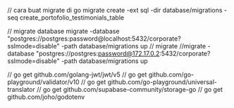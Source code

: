 // cara buat migrate di go
migrate create -ext sql  -dir database/migrations -seq create_portofolio_testimonials_table

// migrate database
migrate -database "postgres://postgres:password@localhost:5432/corporate?sslmode=disable" -path database/migrations up
// migrate 
//migrate -database "postgres://postgres:password@172.17.0.2:5432/corporate?sslmode=disable" -path database/migrations up

// go get github.com/golang-jwt/jwt/v5
// go get github.com/go-playground/validator/v10
// go get github.com/go-playground/universal-translator
// go get github.com/supabase-community/storage-go
// go get github.com/joho/godotenv
